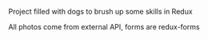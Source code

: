 Project filled with dogs to brush up some skills in Redux

All photos come from external API, forms are redux-forms
